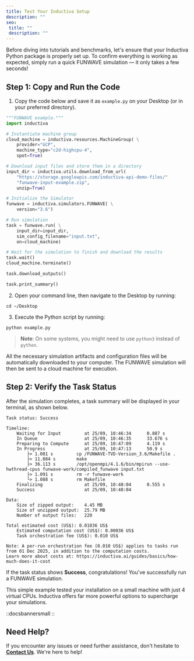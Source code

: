 ```yaml
---
title: Test Your Inductiva Setup
description: ""
seo:
 title: ""
 description: ""
---
```


Before diving into tutorials and benchmarks, let's ensure that your Inductiva Python package is properly set up. To confirm everything is working as expected, simply run a quick FUNWAVE simulation — it only takes a few seconds!

## Step 1: Copy and Run the Code

1. Copy the code below and save it as `example.py` on your Desktop (or in your preferred directory).

```python
"""FUNWAVE example."""
import inductiva

# Instantiate machine group
cloud_machine = inductiva.resources.MachineGroup( \
    provider="GCP",
    machine_type="c2d-highcpu-4",
    spot=True)

# Download input files and store them in a directory
input_dir = inductiva.utils.download_from_url(
    "https://storage.googleapis.com/inductiva-api-demo-files/"
    "funwave-input-example.zip",
    unzip=True)

# Initialize the Simulator
funwave = inductiva.simulators.FUNWAVE( \
    version="3.6")

# Run simulation
task = funwave.run( \
    input_dir=input_dir,
    sim_config_filename="input.txt",
    on=cloud_machine)

# Wait for the simulation to finish and download the results
task.wait()
cloud_machine.terminate()

task.download_outputs()

task.print_summary()
```

2. Open your command line, then navigate to the Desktop by running:

```
cd ~/Desktop
```

3. Execute the Python script by running:

```
python example.py
```

> **Note**: On some systems, you might need to use `python3` instead of `python`.

All the necessary simulation artifacts and configuration files will be automatically downloaded to your computer. The FUNWAVE simulation will then be sent to a cloud machine for execution.

## Step 2: Verify the Task Status
After the simulation completes, a task summary will be displayed in your terminal, as shown below.

```
Task status: Success

Timeline:
	Waiting for Input         at 25/09, 10:46:34      0.887 s
	In Queue                  at 25/09, 10:46:35      33.676 s
	Preparing to Compute      at 25/09, 10:47:09      4.119 s
	In Progress               at 25/09, 10:47:13      50.9 s
		├> 1.081 s         cp /FUNWAVE-TVD-Version_3.6/Makefile .
		├> 11.084 s        make
		├> 36.113 s        /opt/openmpi/4.1.6/bin/mpirun --use-hwthread-cpus funwave-work/compiled_funwave input.txt
		├> 1.091 s         rm -r funwave-work
		└> 1.088 s         rm Makefile
	Finalizing                at 25/09, 10:48:04      0.555 s
	Success                   at 25/09, 10:48:04

Data:
	Size of zipped output:    4.45 MB
	Size of unzipped output:  25.79 MB
	Number of output files:   220

Total estimated cost (US$): 0.01036 US$
	Estimated computation cost (US$): 0.00036 US$
	Task orchestration fee (US$): 0.010 US$

Note: A per-run orchestration fee (0.010 US$) applies to tasks run from 01 Dec 2025, in addition to the computation costs.
Learn more about costs at: https://inductiva.ai/guides/basics/how-much-does-it-cost
```

If the task status shows **Success**, congratulations! You've successfully run a FUNWAVE simulation.

This simple example tested your installation on a small machine with just 4 virtual CPUs. Inductiva offers far more powerful options to supercharge your simulations.

::docsbannersmall
::

## Need Help?
If you encounter any issues or need further assistance, don't hesitate to [**Contact Us**](mailto:support@inductiva.ai). We're here to help!